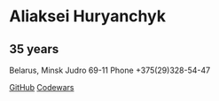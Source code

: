 # **Aliaksei Huryanchyk**

## 35 years

Belarus, Minsk Judro 69-11
Phone +375(29)328-54-47

[GitHub](https://github.com/Guru13)
[Codewars](https://www.codewars.com/users/Guru13)